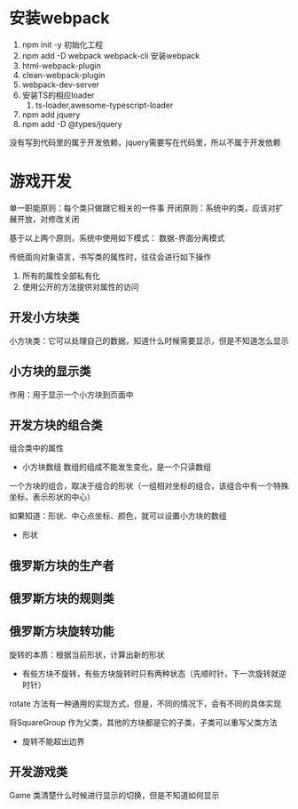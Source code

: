 # 安装webpack
1. npm init -y 初始化工程
2. npm add -D webpack webpack-cli 安装webpack
3. html-webpack-plugin
4. clean-webpack-plugin
5. webpack-dev-server
6. 安装TS的相应loader
    1. ts-loader,awesome-typescript-loader
7. npm add jquery
8. npm add -D @types/jquery

没有写到代码里的属于开发依赖，jquery需要写在代码里，所以不属于开发依赖

# 游戏开发
单一职能原则：每个类只做跟它相关的一件事
开闭原则：系统中的类，应该对扩展开放，对修改关闭

基于以上两个原则，系统中使用如下模式：
数据-界面分离模式

传统面向对象语言，书写类的属性时，往往会进行如下操作

1. 所有的属性全部私有化
2. 使用公开的方法提供对属性的访问

## 开发小方块类

小方块类：它可以处理自己的数据，知道什么时候需要显示，但是不知道怎么显示

## 小方块的显示类

作用：用于显示一个小方块到页面中

## 开发方块的组合类

组合类中的属性
- 小方块数组
数组的组成不能发生变化，是一个只读数组

一个方块的组合，取决于组合的形状（一组相对坐标的组合，该组合中有一个特殊坐标，表示形状的中心）

如果知道：形状、中心点坐标、颜色，就可以设置小方块的数组

- 形状

## 俄罗斯方块的生产者 

## 俄罗斯方块的规则类

## 俄罗斯方块旋转功能
旋转的本质：根据当前形状，计算出新的形状

- 有些方块不旋转，有些方块旋转时只有两种状态（先顺时针，下一次旋转就逆时针）

rotate 方法有一种通用的实现方式，但是，不同的情况下，会有不同的具体实现

将SquareGroup 作为父类，其他的方块都是它的子类，子类可以重写父类方法

- 旋转不能超出边界

## 开发游戏类
Game 类清楚什么时候进行显示的切换，但是不知道如何显示

